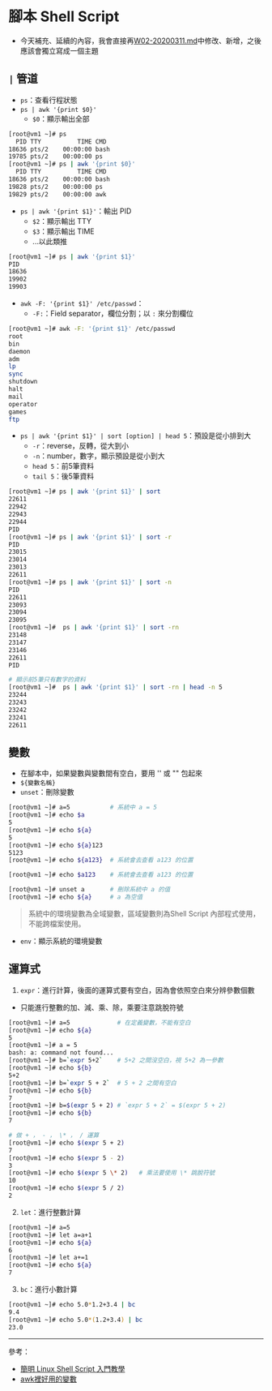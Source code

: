 # 腳本 Shell Script
* 今天補充、延續的內容，我會直接再[W02-20200311.md](https://github.com/linjiachi/Linux_note/blob/109-2/Weekly_Note/W02-20200311.md)中修改、新增，之後應該會獨立寫成一個主題

## `|` 管道
* `ps`：查看行程狀態
* `ps | awk '{print $0}'`
    - `$0`：顯示輸出全部
```sh
[root@vm1 ~]# ps
  PID TTY          TIME CMD
18636 pts/2    00:00:00 bash
19785 pts/2    00:00:00 ps
[root@vm1 ~]# ps | awk '{print $0}'
  PID TTY          TIME CMD
18636 pts/2    00:00:00 bash
19828 pts/2    00:00:00 ps
19829 pts/2    00:00:00 awk
```
* `ps | awk '{print $1}'`：輸出 PID
    - `$2`：顯示輸出 TTY
    - `$3`：顯示輸出 TIME 
    - ...以此類推
```sh
[root@vm1 ~]# ps | awk '{print $1}'
PID
18636
19902
19903
```
* `awk -F: '{print $1}' /etc/passwd`：
    * `-F:`：Field separator，欄位分割；以 `:` 來分割欄位
```sh
[root@vm1 ~]# awk -F: '{print $1}' /etc/passwd
root
bin
daemon
adm
lp
sync
shutdown
halt
mail
operator
games
ftp
```
* `ps | awk '{print $1}' | sort [option] | head 5`：預設是從小排到大
    - `-r`：reverse，反轉，從大到小
    - `-n`：number，數字，顯示預設是從小到大
    - `head 5`：前5筆資料
    - `tail 5`：後5筆資料
```sh
[root@vm1 ~]# ps | awk '{print $1}' | sort
22611
22942
22943
22944
PID
[root@vm1 ~]# ps | awk '{print $1}' | sort -r
PID
23015
23014
23013
22611
[root@vm1 ~]# ps | awk '{print $1}' | sort -n
PID
22611
23093
23094
23095
[root@vm1 ~]#  ps | awk '{print $1}' | sort -rn
23148
23147
23146
22611
PID

# 顯示前5筆只有數字的資料
[root@vm1 ~]#  ps | awk '{print $1}' | sort -rn | head -n 5
23244
23243
23242
23241
22611
```
## 變數
  - 在腳本中，如果變數與變數間有空白，要用 '' 或 "" 包起來
  - `${變數名稱}`
  - `unset`：刪除變數

  ```sh
  [root@vm1 ~]# a=5           # 系統中 a = 5
  [root@vm1 ~]# echo $a
  5
  [root@vm1 ~]# echo ${a}
  5
  [root@vm1 ~]# echo ${a}123
  5123
  [root@vm1 ~]# echo ${a123}  # 系統會去查看 a123 的位置

  [root@vm1 ~]# echo $a123    # 系統會去查看 a123 的位置

  [root@vm1 ~]# unset a       # 刪除系統中 a 的值
  [root@vm1 ~]# echo ${a}     # a 為空值

  ```
  > 系統中的環境變數為全域變數，區域變數則為Shell Script 內部程式使用，不能跨檔案使用。

  - `env`：顯示系統的環境變數 
## 運算式
1. `expr`：進行計算，後面的運算式要有空白，因為會依照空白來分辨參數個數
* 只能進行整數的加、減、乘、除，乘要注意跳脫符號
```sh
[root@vm1 ~]# a=5             # 在定義變數，不能有空白
[root@vm1 ~]# echo ${a}
5
[root@vm1 ~]# a = 5
bash: a: command not found...
[root@vm1 ~]# b=`expr 5+2`    # 5+2 之間沒空白，視 5+2 為一參數
[root@vm1 ~]# echo ${b}
5+2
[root@vm1 ~]# b=`expr 5 + 2`  # 5 + 2 之間有空白
[root@vm1 ~]# echo ${b}
7
[root@vm1 ~]# b=$(expr 5 + 2) # `expr 5 + 2` = $(expr 5 + 2)
[root@vm1 ~]# echo ${b}
7

# 做 + ， - ， \* ， / 運算 
[root@vm1 ~]# echo $(expr 5 + 2)
7
[root@vm1 ~]# echo $(expr 5 - 2)
3
[root@vm1 ~]# echo $(expr 5 \* 2)   # 乘法要使用 \* 跳脫符號
10
[root@vm1 ~]# echo $(expr 5 / 2)
2
```
2. `let`：進行整數計算
```sh
[root@vm1 ~]# a=5
[root@vm1 ~]# let a=a+1
[root@vm1 ~]# echo ${a}
6
[root@vm1 ~]# let a+=1
[root@vm1 ~]# echo ${a}
7
```
3. `bc`：進行小數計算
```sh
[root@vm1 ~]# echo 5.0*1.2+3.4 | bc
9.4
[root@vm1 ~]# echo 5.0*(1.2+3.4) | bc
23.0
```

---
參考：
* [簡明 Linux Shell Script 入門教學](https://blog.techbridge.cc/2019/11/15/linux-shell-script-tutorial/)
* [awk裡好用的變數](https://weitinglin.com/2016/10/17/awk%E8%A3%A1%E5%A5%BD%E7%94%A8%E7%9A%84%E8%AE%8A%E6%95%B8%EF%BC%9Afs-ofs-rs-ors-nr-nf-filename-fnr/)